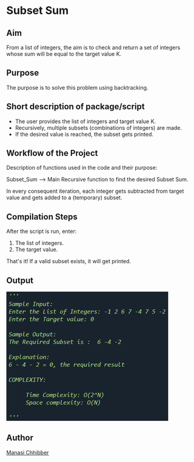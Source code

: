 # Subset Sum

## Aim

From a list of integers, the aim is to check and return a set of integers whose sum will be equal to the target value K.

## Purpose

The purpose is to solve this problem using backtracking.

## Short description of package/script

- The user provides the list of integers and target value K.
- Recursively, multiple subsets (combinations of integers) are made.
- If the desired value is reached, the subset gets printed.

## Workflow of the Project

Description of functions used in the code and their purpose:

Subset_Sum --> Main Recursive function to find the desired Subset Sum.

In every consequent iteration, each integer gets subtracted from target value and gets added to a (temporary) subset.

## Compilation Steps

After the script is run, enter:

1. The list of integers.
2. The target value.

That's it! If a valid subset exists, it will get printed.

## Output

<img src="../Subset Sum/Images/ss.png">

## Author

[Manasi Chhibber](https://github.com/Manasi2001)
